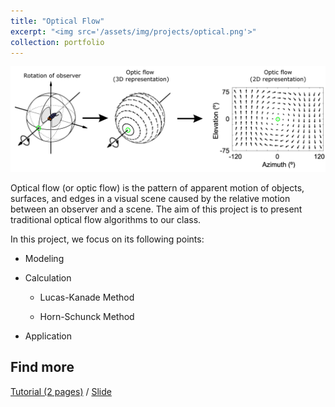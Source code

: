 ```yaml
---
title: "Optical Flow"
excerpt: "<img src='/assets/img/projects/optical.png'>"
collection: portfolio
---
```


![Screen shot](/assets/img/projects/optical.png)

Optical flow (or optic flow) is the pattern of apparent motion of objects, surfaces, and edges in a visual scene caused by the relative motion between an observer and a scene. The aim of this project is to present traditional optical flow algorithms to our class. 

In this project, we focus on its following points:

* Modeling

* Calculation

  - Lucas-Kanade Method

  - Horn-Schunck Method

* Application


## Find more

[Tutorial (2 pages)](../../../../assets/pdf/optical_flow.pdf) / [Slide](../../../../assets/pdf/tiva_slide.pdf)
